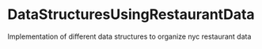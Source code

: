 # DataStructuresUsingRestaurantData
Implementation of different data structures to organize nyc restaurant data
